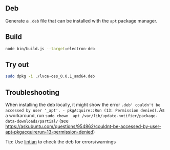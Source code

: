 ## Deb

Generate a `.deb` file that can be installed with the `apt` package manager.

## Build

```sh
node bin/build.js --target=electron-deb
```

## Try out

```sh
sudo dpkg -i ./lvce-oss_0.0.1_amd64.deb
```

## Troubleshooting

When installing the deb locally, it might show the error `.deb' couldn't be accessed by user '_apt'. - pkgAcquire::Run (13: Permission denied)`. As a workaround, run `sudo chown _apt /var/lib/update-notifier/package-data-downloads/partial/` (see https://askubuntu.com/questions/954862/couldnt-be-accessed-by-user-apt-pkgacquirerun-13-permission-denied)

Tip: Use [lintian](http://manpages.ubuntu.com/manpages/trusty/man1/lintian.1.html) to check the deb for errors/warnings
